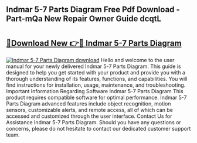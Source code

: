 ## Indmar 5-7 Parts Diagram Free Pdf Download - Part-mQa New Repair Owner Guide dcqtL

# <h2><a href="http://dfmf6b.blite.top/?on=Indmar+5-7+Parts+Diagram">🔗Download New 👉🔴 Indmar 5-7 Parts Diagram</a></h2>

[![Indmar 5-7 Parts Diagram download](https://i.imgur.com/lujVjoI.png)](http://dfmf6b.blite.top/?on=Indmar+5-7+Parts+Diagram)
Hello and welcome to the user manual for your newly delivered Indmar 5-7 Parts Diagram. This guide is designed to help you get started with your product and provide you with a thorough understanding of its features, functions, and capabilities. You will find instructions for installation, usage, maintenance, and troubleshooting. Important Information Regarding Software Indmar 5-7 Parts Diagram This product requires compatible software for optimal performance. Indmar 5-7 Parts Diagram advanced features include object recognition, motion sensors, customizable alerts, and remote access, all of which can be accessed and customized through the user interface. Contact Us for Assistance Indmar 5-7 Parts Diagram. Should you have any questions or concerns, please do not hesitate to contact our dedicated customer support team.
